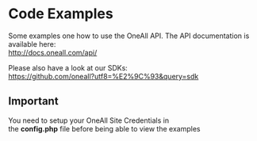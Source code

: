 # Code Examples
Some examples one how to use the OneAll API.
The API documentation is available here:<br /> 
http://docs.oneall.com/api/

Please also have a look at our SDKs:<br /> 
https://github.com/oneall?utf8=%E2%9C%93&query=sdk

## Important
You need to setup your OneAll Site Credentials in<br /> 
the <b>config.php</b> file before being able to view the examples
